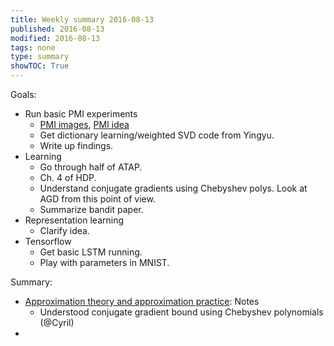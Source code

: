 ```yaml
---
title: Weekly summary 2016-08-13
published: 2016-08-13
modified: 2016-08-13
tags: none
type: summary
showTOC: True
---
```


Goals:

* Run basic PMI experiments
    * [PMI images](/posts/tcs/machine_learning/neural_nets/pmi_images.html), [PMI idea](/posts/tcs/machine_learning/nlp/pmi.html)
	* Get dictionary learning/weighted SVD code from Yingyu.
	* Write up findings.
* Learning
    * Go through half of ATAP.
	* Ch. 4 of HDP.
	* Understand conjugate gradients using Chebyshev polys. Look at AGD from this point of view.
	* Summarize bandit paper.
* Representation learning
    * Clarify idea.
* Tensorflow
    * Get basic LSTM running.
	* Play with parameters in MNIST.

Summary:

* [Approximation theory and approximation practice](/posts/math/analysis/numerical/ATAP.html): Notes
    * Understood conjugate gradient bound using Chebyshev polynomials (@Cyril)
* 
